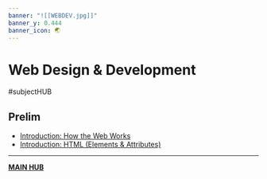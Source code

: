 ```yaml
---
banner: "![[WEBDEV.jpg]]"
banner_y: 0.444
banner_icon: 🌏
---
```

# Web Design & Development
#subjectHUB 

## Prelim
- [Introduction: How the Web Works](WEBDEVintro.md)
- [Introduction: HTML (Elements & Attributes)](HTML.md)

---
**[MAIN HUB](main.md)**